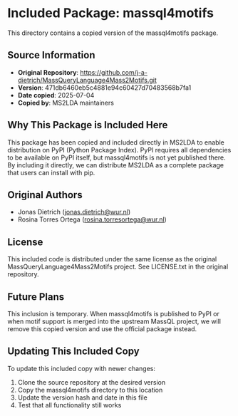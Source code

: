 # Included Package: massql4motifs

This directory contains a copied version of the massql4motifs package.

## Source Information
- **Original Repository**: https://github.com/j-a-dietrich/MassQueryLanguage4Mass2Motifs.git
- **Version**: 471db6460eb5c4881e94c60427d70483568b7fa1
- **Date copied**: 2025-07-04
- **Copied by**: MS2LDA maintainers

## Why This Package is Included Here
This package has been copied and included directly in MS2LDA to enable distribution on PyPI (Python Package Index). PyPI requires all dependencies to be available on PyPI itself, but massql4motifs is not yet published there. By including it directly, we can distribute MS2LDA as a complete package that users can install with pip.

## Original Authors
- Jonas Dietrich (jonas.dietrich@wur.nl)
- Rosina Torres Ortega (rosina.torresortega@wur.nl)

## License
This included code is distributed under the same license as the original MassQueryLanguage4Mass2Motifs project. See LICENSE.txt in the original repository.

## Future Plans
This inclusion is temporary. When massql4motifs is published to PyPI or when motif support is merged into the upstream MassQL project, we will remove this copied version and use the official package instead.

## Updating This Included Copy
To update this included copy with newer changes:
1. Clone the source repository at the desired version
2. Copy the massql4motifs directory to this location
3. Update the version hash and date in this file
4. Test that all functionality still works